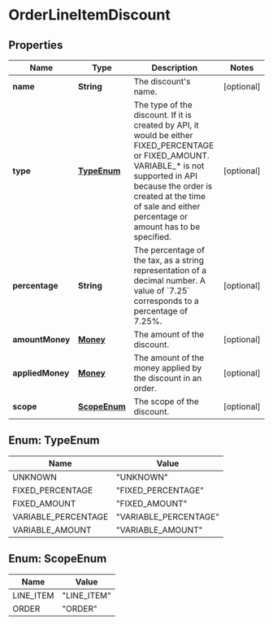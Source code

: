 
# OrderLineItemDiscount

## Properties
Name | Type | Description | Notes
------------ | ------------- | ------------- | -------------
**name** | **String** | The discount&#39;s name. |  [optional]
**type** | [**TypeEnum**](#TypeEnum) | The type of the discount. If it is created by API, it would be either FIXED_PERCENTAGE or FIXED_AMOUNT.  VARIABLE_* is not supported in API because the order is created at the time of sale and either percentage or amount has to be specified. |  [optional]
**percentage** | **String** | The percentage of the tax, as a string representation of a decimal number.  A value of &#x60;7.25&#x60; corresponds to a percentage of 7.25%. |  [optional]
**amountMoney** | [**Money**](Money.md) | The amount of the discount. |  [optional]
**appliedMoney** | [**Money**](Money.md) | The amount of the money applied by the discount in an order. |  [optional]
**scope** | [**ScopeEnum**](#ScopeEnum) | The scope of the discount. |  [optional]


<a name="TypeEnum"></a>
## Enum: TypeEnum
Name | Value
---- | -----
UNKNOWN | &quot;UNKNOWN&quot;
FIXED_PERCENTAGE | &quot;FIXED_PERCENTAGE&quot;
FIXED_AMOUNT | &quot;FIXED_AMOUNT&quot;
VARIABLE_PERCENTAGE | &quot;VARIABLE_PERCENTAGE&quot;
VARIABLE_AMOUNT | &quot;VARIABLE_AMOUNT&quot;


<a name="ScopeEnum"></a>
## Enum: ScopeEnum
Name | Value
---- | -----
LINE_ITEM | &quot;LINE_ITEM&quot;
ORDER | &quot;ORDER&quot;



